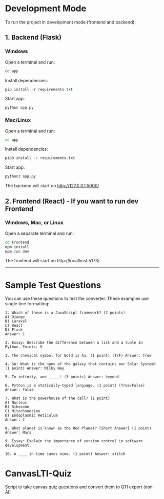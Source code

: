 
# Development Mode

To run the project in development mode (frontend and backend):

## 1. Backend (Flask)

### Windows
Open a terminal and run:
```powershell
cd app
```
Install dependencies:
```powershell
pip install -r requirements.txt
```
Start app:
```powershell
python app.py
```

### Mac/Linux
Open a terminal and run:
```bash
cd app
```
Install dependencies:
```bash
pip3 install -r requirements.txt
```
Start app:
```bash
python3 app.py
```
The backend will start on http://127.0.0.1:5000/

## 2. Frontend (React) - If you want to run dev Frontend

### Windows, Mac, or Linux
Open a separate terminal and run:
```bash
cd Frontend
npm install
npm run dev
```

The frontend will start on http://localhost:5173/

---

# Sample Test Questions

You can use these questions to test the converter. These examples use single-line formatting:

```
1. Which of these is a JavaScript framework? (2 points)
A) Django
B) Laravel
C) React
D) Flask
Answer: C

2. Essay: Describe the difference between a list and a tuple in Python. Points: 5

3. The chemical symbol for Gold is Au. (1 point) (T/F) Answer: True 

4. SA: What is the name of the galaxy that contains our Solar System? (1 point) Answer: Milky Way

5. To infinity, and _____! (3 points) Answer: beyond

6. Python is a statically-typed language. (1 point) (True/False) Answer: False 

7. What is the powerhouse of the cell? (1 point)
A) Nucleus
B) Ribosome
C) Mitochondrion
D) Endoplasmic Reticulum
Answer: C

8. What planet is known as the Red Planet? [Short Answer] (1 point) Answer: Mars

9. Essay: Explain the importance of version control in software development.

10. A ____ in time saves nine. (1 point) Answer: stitch
```
# CanvasLTI-Quiz
Script to take canvas quiz questions and convert them to QTI export (non AI)
